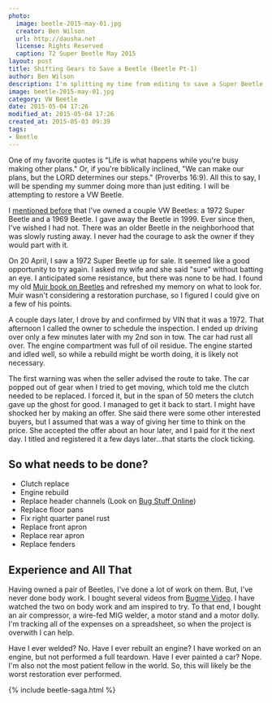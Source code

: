 ```yaml
---
photo:
  image: beetle-2015-may-01.jpg
  creator: Ben Wilson
  url: http://dausha.net
  license: Rights Reserved
  caption: 72 Super Beetle May 2015
layout: post
title: Shifting Gears to Save a Beetle (Beetle Pt-1)
author: Ben Wilson
description: I'm splitting my time from editing to save a Super Beetle
image: beetle-2015-may-01.jpg
category: VW Beetle
date: 2015-05-04 17:26
modified_at: 2015-05-04 17:26
created_at: 2015-05-03 09:39
tags:
- Beetle
---
```

<!--Lead Paragraph-->

One of my favorite quotes is "Life is what happens while you're busy making other plans." Or, if you're biblically inclined, "We can make our plans, but the LORD determines our steps." (Proverbs 16:9). All this to say, I will be spending my summer doing more than just editing. I will be attempting to restore a VW Beetle.

<!-- more -->

I [mentioned before](/articles/memories-of-a-vw-bug-roadtrip/) that I've owned a couple VW Beetles: a 1972 Super Beetle and a 1969 Beetle. I gave away the Beetle in 1999. Ever since then, I've wished I had not. There was an older Beetle in the neighborhood that was slowly rusting away. I never had the courage to ask the owner if they would part with it.

On 20 April, I saw a 1972 Super Beetle up for sale. It seemed like a good opportunity to try again. I asked my wife and she said "sure" without batting an eye. I anticipated some resistance, but there was none to be had. 
I found my old [Muir book on Beetles](http://www.amazon.com/dp/1566913101) and refreshed my memory on what to look for. Muir wasn't considering a restoration purchase, so I figured I could give on a few of his points.

A couple days later, I drove by and confirmed by VIN that it was a 1972. That afternoon I called the owner to schedule the inspection. I ended up driving over only a few minutes later with my 2nd son in tow. The car had rust all over. The engine compartment was full of oil residue. The engine started and idled well, so while a rebuild might be worth doing, it is likely not necessary.

The first warning was when the seller advised the route to take. The car popped out of gear when I tried to get moving, which told me the clutch needed to be replaced. I forced it, but in the span of 50 meters the clutch gave up the ghost for good. I managed to get it back to start. I might have shocked her by making an offer. She said there were some other interested buyers, but I assumed that was a way of giving her time to think on the price. She accepted the offer about an hour later, and I paid for it the next day. I titled and registered it a few days later...that starts the clock ticking.

## So what needs to be done?

* Clutch replace
* Engine rebuild
* Replace header channels (Look on [Bug Stuff Online](http://www.bugstuffonline.com/))
* Replace floor pans
* Fix right quarter panel rust
* Replace front apron
* Replace rear apron
* Replace fenders

## Experience and All That

Having owned a pair of Beetles, I've done a lot of work on them. But, I've never done body work. I bought several videos from [Bugme Video](http://bugmevideo.com). I have watched the two on body work and am inspired to try. To that end, I bought an air compressor, a wire-fed MIG welder, a motor stand and a motor dolly. I'm tracking all of the expenses on a spreadsheet, so when the project is overwith I can help.

Have I ever welded? No. Have I ever rebuilt an engine? I have worked on an engine, but not performed a full teardown. Have I ever painted a car? Nope. I'm also not the most patient fellow in the world. So, this will likely be the worst restoration ever performed.

{% include beetle-saga.html %}
